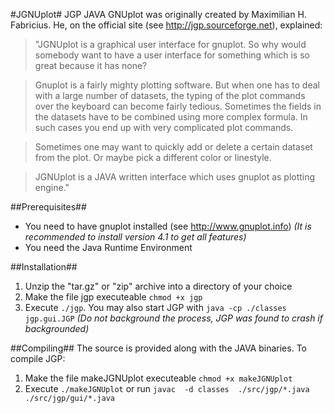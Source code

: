 #JGNUplot#
JGP JAVA GNUplot was originally created by Maximilian H. Fabricius.
He, on the official site (see <http://jgp.sourceforge.net>), explained:
> "JGNUplot is a graphical user interface for gnuplot. So why would somebody want to have a user interface for something which is so great because it has none?

> Gnuplot is a fairly mighty plotting software. But when one has to deal with a large number of datasets, the typing of the plot commands over the keyboard can become fairly tedious. Sometimes the fields in the datasets have to be combined using more complex formula. In such cases you end up with very complicated plot commands.

> Sometimes one may want to quickly add or delete a certain dataset from the plot. Or maybe pick a different color or linestyle.

> JGNUplot is a JAVA written interface which uses gnuplot as plotting engine."

##Prerequisites##
- You need to have gnuplot installed (see <http://www.gnuplot.info>)
*(It is recommended to install version 4.1 to get all features)*
- You need the Java Runtime Environment

##Installation##
1. Unzip the "tar.gz" or "zip" archive into a directory of your choice
2. Make the file jgp executeable `chmod +x jgp`
3. Execute `./jgp`. You may also start JGP with `java -cp ./classes jgp.gui.JGP`
*(Do not background the process, JGP was found to crash if backgrounded)*

##Compiling##
The source is provided along with the JAVA binaries. To compile JGP:
1. Make the file makeJGNUplot executeable `chmod +x makeJGNUplot`
2. Execute `./makeJGNUplot` or run `javac  -d classes  ./src/jgp/*.java ./src/jgp/gui/*.java`
